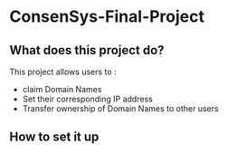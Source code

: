 # ConsenSys-Final-Project

## What does this project do?

This project allows users to :
- claim Domain Names
- Set their corresponding IP address
- Transfer ownership of Domain Names to other users

## How to set it up
